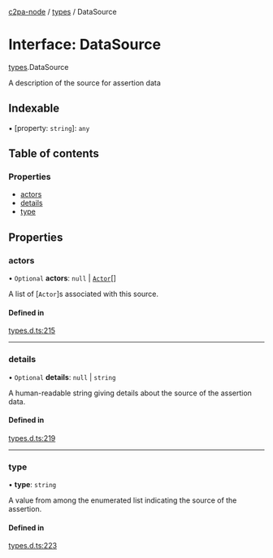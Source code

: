[c2pa-node](../README.md) / [types](../modules/types.md) / DataSource

# Interface: DataSource

[types](../modules/types.md).DataSource

A description of the source for assertion data

## Indexable

▪ [property: `string`]: `any`

## Table of contents

### Properties

- [actors](types.DataSource.md#actors)
- [details](types.DataSource.md#details)
- [type](types.DataSource.md#type)

## Properties

### actors

• `Optional` **actors**: ``null`` \| [`Actor`](types.Actor.md)[]

A list of [`Actor`]s associated with this source.

#### Defined in

[types.d.ts:215](https://github.com/contentauth/c2pa-node/blob/f582044/js-src/types.d.ts#L215)

___

### details

• `Optional` **details**: ``null`` \| `string`

A human-readable string giving details about the source of the assertion data.

#### Defined in

[types.d.ts:219](https://github.com/contentauth/c2pa-node/blob/f582044/js-src/types.d.ts#L219)

___

### type

• **type**: `string`

A value from among the enumerated list indicating the source of the assertion.

#### Defined in

[types.d.ts:223](https://github.com/contentauth/c2pa-node/blob/f582044/js-src/types.d.ts#L223)
